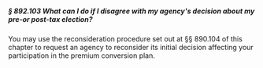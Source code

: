 ##### § 892.103 What can I do if I disagree with my agency's decision about my pre-or post-tax election? #####

You may use the reconsideration procedure set out at §§ 890.104 of this chapter to request an agency to reconsider its initial decision affecting your participation in the premium conversion plan.